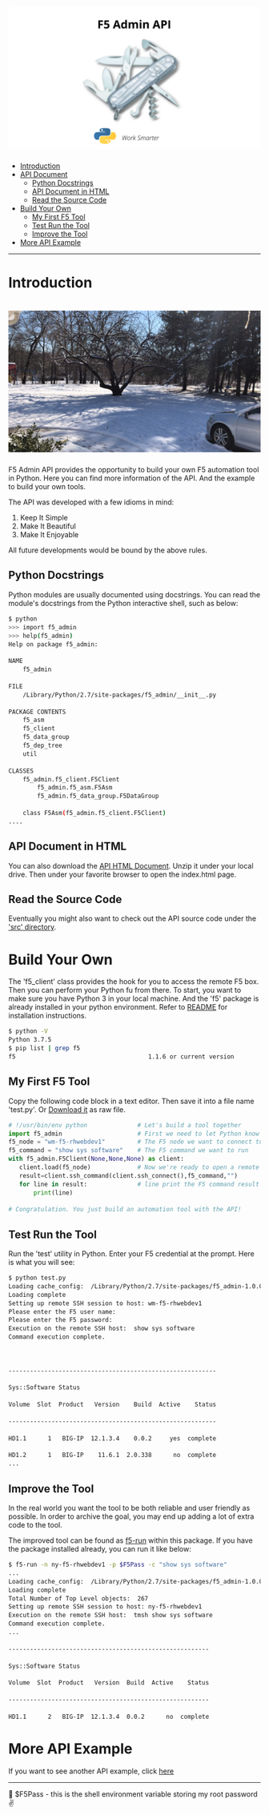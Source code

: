 ![image](/images/f5_logo.png)
=====================

- [Introduction](#introduction)
- [API Document](#python-docstrings)
  - [Python Docstrings](#python-docstrings)
  - [API Document in HTML](#api-document-in-html)
  - [Read the Source Code](#read-the-source-code)
- [Build Your Own](#build-your-own)
  - [My First F5 Tool](#my-first-f5-tool)
  - [Test Run the Tool](#test-run-the-tool)
  - [Improve the Tool](#improve-the-tool)
- [More API Example](#more-api-example)

---
# Introduction
![image](/images/background_1.png)
=====================
F5 Admin API provides the opportunity to build your own F5 automation tool in Python. Here you can find more information of the API. And the example to build your own tools.

The API was developed with a few idioms in mind:
   1. Keep It Simple
   2. Make It Beautiful
   3. Make It Enjoyable

All future developments would be bound by the above rules.

## Python Docstrings
Python modules are usually documented using docstrings. You can read the module's docstrings from the Python interactive shell, such as below:

```bash
$ python
>>> import f5_admin
>>> help(f5_admin)
Help on package f5_admin:

NAME
    f5_admin

FILE
    /Library/Python/2.7/site-packages/f5_admin/__init__.py

PACKAGE CONTENTS
    f5_asm
    f5_client
    f5_data_group
    f5_dep_tree
    util

CLASSES
    f5_admin.f5_client.F5Client
        f5_admin.f5_asm.F5Asm
        f5_admin.f5_data_group.F5DataGroup

    class F5Asm(f5_admin.f5_client.F5Client)
....
```

## API Document in HTML
You can also download the [API HTML Document](/html.zip). Unzip it under your local drive. Then under your favorite browser to open the index.html page.

## Read the Source Code
Eventually you might also want to check out the API source code under the ['src' directory](/src).

# Build Your Own  
The 'f5_client' class provides the hook for you to access the remote F5 box. Then you can perform your Python fu from there. To start, you want to make sure you have Python 3 in your local machine. And the 'f5' package is already installed in your python environment. Refer to [README](/README.md) for installation instructions.

```bash
$ python -V
Python 3.7.5
$ pip list | grep f5
f5                                     1.1.6 or current version
```

## My First F5 Tool
Copy the following code block in a text editor. Then save it into a file name 'test.py'. Or <a href="/src/bin/test.py" target="_blank">Download it</a> as raw file.
```python
# !/usr/bin/env python              # Let's build a tool together
import f5_admin                     # First we need to let Python know we're going to use the API
f5_node = "wm-f5-rhwebdev1"         # The F5 node we want to connect to.
f5_command = "show sys software"    # The F5 command we want to run
with f5_admin.F5Client(None,None,None) as client:
   client.load(f5_node)             # Now we're ready to open a remote connection
   result=client.ssh_command(client.ssh_connect(),f5_command,"")
   for line in result:              # line print the F5 command result in the console
       print(line)

# Congratulation. You just build an automation tool with the API!
```

## Test Run the Tool
Run the 'test' utility in Python. Enter your F5 credential at the prompt. Here is what you will see:
```bash
$ python test.py
Loading cache_config:  /Library/Python/2.7/site-packages/f5_admin-1.0.0-py2.7.egg/f5_admin/conf/wm-f5-rhwebdev1/wm-f5-rhwebdev1.txt
Loading complete
Setting up remote SSH session to host: wm-f5-rhwebdev1
Please enter the F5 user name:
Please enter the F5 password:
Execution on the remote SSH host:  show sys software
Command execution complete.



----------------------------------------------------------

Sys::Software Status

Volume  Slot  Product   Version    Build  Active    Status

----------------------------------------------------------

HD1.1      1   BIG-IP  12.1.3.4    0.0.2     yes  complete

HD1.2      1   BIG-IP    11.6.1  2.0.338      no  complete
...
```

## Improve the Tool
In the real world you want the tool to be both reliable and user friendly as possible. In order to archive the goal, you may end up adding a lot of extra code to the tool.

The improved tool can be found as [f5-run](/src/bin/f5-run) within this package. If you have the package installed already, you can run it like below:

```bash
$ f5-run -n ny-f5-rhwebdev1 -p $F5Pass -c "show sys software"
...
Loading cache_config:  /Library/Python/2.7/site-packages/f5_admin-1.0.0-py2.7.egg/f5_admin/conf/ny-f5-rhwebdev1/ny-f5-rhwebdev1.txt
Loading complete
Total Number of Top Level objects:  267
Setting up remote SSH session to host: ny-f5-rhwebdev1
Execution on the remote SSH host:  tmsh show sys software
Command execution complete.
...

--------------------------------------------------------

Sys::Software Status

Volume  Slot  Product   Version  Build  Active    Status

--------------------------------------------------------

HD1.1      2   BIG-IP  12.1.3.4  0.0.2      no  complete
```

# More API Example
If you want to see another API example, click [here](API2.md)

---
:monkey: $F5Pass - this is the shell environment variable storing my root password :v:
